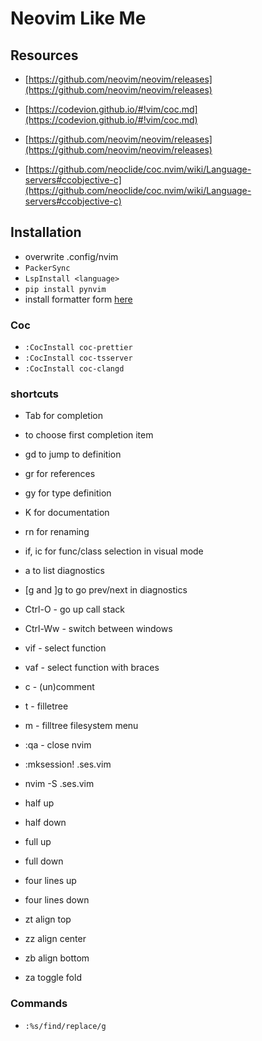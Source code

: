 # Neovim Like Me

## Resources

- [https://github.com/neovim/neovim/releases](https://github.com/neovim/neovim/releases)
- [https://codevion.github.io/#!vim/coc.md](https://codevion.github.io/#!vim/coc.md)
- [https://github.com/neovim/neovim/releases](https://github.com/neovim/neovim/releases)

- [https://github.com/neoclide/coc.nvim/wiki/Language-servers#ccobjective-c](https://github.com/neoclide/coc.nvim/wiki/Language-servers#ccobjective-c)

## Installation

- overwrite .config/nvim
- `PackerSync`
- `LspInstall <language>`
- `pip install pynvim`
- install formatter form [here](https://github.com/sbdchd/neoformat)

### Coc

- `:CocInstall coc-prettier`
- `:CocInstall coc-tsserver`
- `:CocInstall coc-clangd`

### shortcuts

- Tab for completion
- <cr> to choose first completion item
- gd to jump to definition
- gr for references
- gy for type definition
- K for documentation
- <leader>rn for renaming
- if, ic for func/class selection in visual mode

- <space>a to list diagnostics
- [g and ]g to go prev/next in diagnostics

- Ctrl-O - go up call stack
- Ctrl-Ww - switch between windows

- vif - select function
- vaf - select function with braces
- <leader>c<space> - (un)comment
- <leader>t - filletree
- m - filltree filesystem menu

- :qa - close nvim
- :mksession! .ses.vim
- nvim -S .ses.vim

- <C-u> half up
- <C-d> half down
- <C-b> full up
- <C-f> full down
- <C-y> four lines up
- <C-e> four lines down
- zt align top
- zz align center
- zb align bottom

- za toggle fold

### Commands

- `:%s/find/replace/g`
